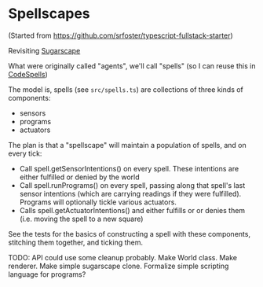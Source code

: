 # Spellscapes

(Started from https://github.com/srfoster/typescript-fullstack-starter)

Revisiting [Sugarscape](https://en.wikipedia.org/wiki/Sugarscape)

What were originally called "agents", we'll call "spells" (so I can reuse this in [CodeSpells](https://codespells.org))

The model is, spells (see `src/spells.ts`) are collections of three kinds of components:

* sensors
* programs
* actuators

The plan is that a "spellscape" will maintain a population of spells, and on every tick:

* Call spell.getSensorIntentions() on every spell.  These intentions are either fulfilled or denied by the world
* Call spell.runPrograms() on every spell, passing along that spell's last sensor intentions (which are carrying readings if they were fulfilled).  Programs will optionally tickle various actuators.
* Calls spell.getActuatorIntentions() and either fulfills or or denies them (i.e. moving the spell to a new square)

See the tests for the basics of constructing a spell with these components, stitching them together, and ticking them.

TODO: API could use some cleanup probably.  Make World class.  Make renderer.  Make simple sugarscape clone.  Formalize simple scripting language for programs?






